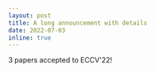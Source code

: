 ```yaml
---
layout: post
title: A long announcement with details
date: 2022-07-03
inline: true
---
```


3 papers accepted to ECCV'22!